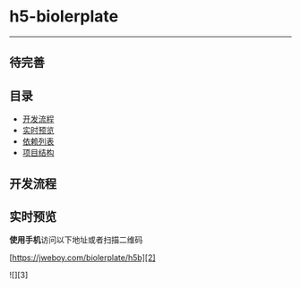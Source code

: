 # h5-biolerplate

---
**待完善**
---

## 目录

- [开发流程](#开发流程)
- [实时预览](#实时预览)
- [依赖列表](#依赖列表)
- [项目结构](#项目结构)

## 开发流程


## 实时预览

**使用手机**访问以下地址或者扫描二维码

[https://jweboy.com/biolerplate/h5b][2]

![][3]

